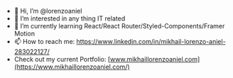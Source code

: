 - 👋 Hi, I’m @lorenzoaniel
- 👀 I’m interested in any thing IT related
- 🌱 I’m currently learning React/React Router/Styled-Components/Framer Motion
- 📫 How to reach me: https://www.linkedin.com/in/mikhail-lorenzo-aniel-283022127/
- Check out my current Portfolio: [www.mikhaillorenzoaniel.com](https://www.mikhaillorenzoaniel.com/)
<!---
lorenzoaniel/lorenzoaniel is a ✨ special ✨ repository because its `README.md` (this file) appears on your GitHub profile.
You can click the Preview link to take a look at your changes.
--->
